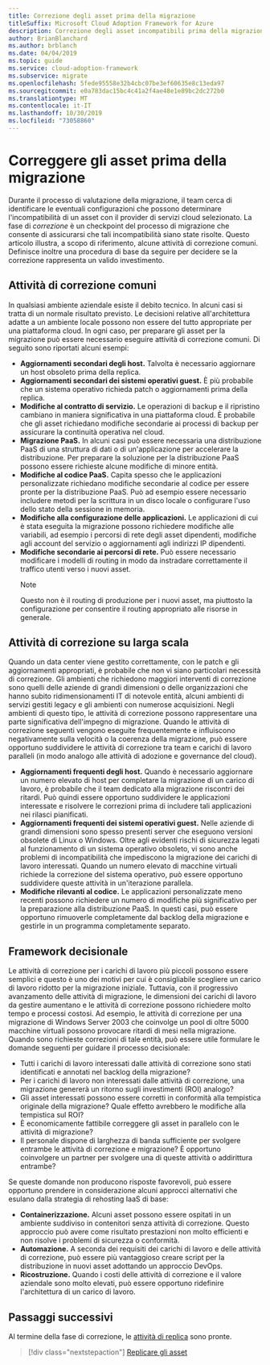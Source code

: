```yaml
---
title: Correzione degli asset prima della migrazione
titleSuffix: Microsoft Cloud Adoption Framework for Azure
description: Correzione degli asset incompatibili prima della migrazione
author: BrianBlanchard
ms.author: brblanch
ms.date: 04/04/2019
ms.topic: guide
ms.service: cloud-adoption-framework
ms.subservice: migrate
ms.openlocfilehash: 5fede95558e32b4cbc07be3ef60635e8c13eda97
ms.sourcegitcommit: e0a783dac15bc4c41a2f4ae48e1e89bc2dc272b0
ms.translationtype: MT
ms.contentlocale: it-IT
ms.lasthandoff: 10/30/2019
ms.locfileid: "73058860"
---
```

# <a name="remediate-assets-prior-to-migration"></a>Correggere gli asset prima della migrazione

Durante il processo di valutazione della migrazione, il team cerca di identificare le eventuali configurazioni che possono determinare l'incompatibilità di un asset con il provider di servizi cloud selezionato. La fase di *correzione* è un checkpoint del processo di migrazione che consente di assicurarsi che tali incompatibilità siano state risolte. Questo articolo illustra, a scopo di riferimento, alcune attività di correzione comuni. Definisce inoltre una procedura di base da seguire per decidere se la correzione rappresenta un valido investimento.

## <a name="common-remediation-tasks"></a>Attività di correzione comuni

In qualsiasi ambiente aziendale esiste il debito tecnico. In alcuni casi si tratta di un normale risultato previsto. Le decisioni relative all'architettura adatte a un ambiente locale possono non essere del tutto appropriate per una piattaforma cloud. In ogni caso, per preparare gli asset per la migrazione può essere necessario eseguire attività di correzione comuni. Di seguito sono riportati alcuni esempi:

- **Aggiornamenti secondari degli host.** Talvolta è necessario aggiornare un host obsoleto prima della replica.
- **Aggiornamenti secondari dei sistemi operativi guest.** È più probabile che un sistema operativo richieda patch o aggiornamenti prima della replica.
- **Modifiche al contratto di servizio.** Le operazioni di backup e il ripristino cambiano in maniera significativa in una piattaforma cloud. È probabile che gli asset richiedano modifiche secondarie ai processi di backup per assicurare la continuità operativa nel cloud.
- **Migrazione PaaS.** In alcuni casi può essere necessaria una distribuzione PaaS di una struttura di dati o di un'applicazione per accelerare la distribuzione. Per preparare la soluzione per la distribuzione PaaS possono essere richieste alcune modifiche di minore entità.
- **Modifiche al codice PaaS.** Capita spesso che le applicazioni personalizzate richiedano modifiche secondarie al codice per essere pronte per la distribuzione PaaS. Può ad esempio essere necessario includere metodi per la scrittura in un disco locale o configurare l'uso dello stato della sessione in memoria.
- **Modifiche alla configurazione delle applicazioni.** Le applicazioni di cui è stata eseguita la migrazione possono richiedere modifiche alle variabili, ad esempio i percorsi di rete degli asset dipendenti, modifiche agli account del servizio o aggiornamenti agli indirizzi IP dipendenti.
- **Modifiche secondarie ai percorsi di rete.** Può essere necessario modificare i modelli di routing in modo da instradare correttamente il traffico utenti verso i nuovi asset.
    > [!NOTE]
    > Questo non è il routing di produzione per i nuovi asset, ma piuttosto la configurazione per consentire il routing appropriato alle risorse in generale.

## <a name="large-scale-remediation-tasks"></a>Attività di correzione su larga scala

Quando un data center viene gestito correttamente, con le patch e gli aggiornamenti appropriati, è probabile che non vi siano particolari necessità di correzione. Gli ambienti che richiedono maggiori interventi di correzione sono quelli delle aziende di grandi dimensioni o delle organizzazioni che hanno subito ridimensionamenti IT di notevole entità, alcuni ambienti di servizi gestiti legacy e gli ambienti con numerose acquisizioni. Negli ambienti di questo tipo, le attività di correzione possono rappresentare una parte significativa dell'impegno di migrazione. Quando le attività di correzione seguenti vengono eseguite frequentemente e influiscono negativamente sulla velocità o la coerenza della migrazione, può essere opportuno suddividere le attività di correzione tra team e carichi di lavoro paralleli (in modo analogo alle attività di adozione e governance del cloud).

- **Aggiornamenti frequenti degli host.** Quando è necessario aggiornare un numero elevato di host per completare la migrazione di un carico di lavoro, è probabile che il team dedicato alla migrazione riscontri dei ritardi. Può quindi essere opportuno suddividere le applicazioni interessate e risolvere le correzioni prima di includere tali applicazioni nei rilasci pianificati.
- **Aggiornamenti frequenti dei sistemi operativi guest.** Nelle aziende di grandi dimensioni sono spesso presenti server che eseguono versioni obsolete di Linux o Windows. Oltre agli evidenti rischi di sicurezza legati al funzionamento di un sistema operativo obsoleto, vi sono anche problemi di incompatibilità che impediscono la migrazione dei carichi di lavoro interessati. Quando un numero elevato di macchine virtuali richiede la correzione del sistema operativo, può essere opportuno suddividere queste attività in un'iterazione parallela.
- **Modifiche rilevanti al codice.** Le applicazioni personalizzate meno recenti possono richiedere un numero di modifiche più significativo per la preparazione alla distribuzione PaaS. In questi casi, può essere opportuno rimuoverle completamente dal backlog della migrazione e gestirle in un programma completamente separato.

## <a name="decision-framework"></a>Framework decisionale

Le attività di correzione per i carichi di lavoro più piccoli possono essere semplici e questo è uno dei motivi per cui è consigliabile scegliere un carico di lavoro ridotto per la migrazione iniziale. Tuttavia, con il progressivo avanzamento delle attività di migrazione, le dimensioni dei carichi di lavoro da gestire aumentano e le attività di correzione possono richiedere molto tempo e processi costosi. Ad esempio, le attività di correzione per una migrazione di Windows Server 2003 che coinvolge un pool di oltre 5000 macchine virtuali possono provocare ritardi di mesi nella migrazione. Quando sono richieste correzioni di tale entità, può essere utile formulare le domande seguenti per guidare il processo decisionale:

- Tutti i carichi di lavoro interessati dalle attività di correzione sono stati identificati e annotati nel backlog della migrazione?
- Per i carichi di lavoro non interessati dalle attività di correzione, una migrazione genererà un ritorno sugli investimenti (ROI) analogo?
- Gli asset interessati possono essere corretti in conformità alla tempistica originale della migrazione? Quale effetto avrebbero le modifiche alla tempistica sul ROI?
- È economicamente fattibile correggere gli asset in parallelo con le attività di migrazione?
- Il personale dispone di larghezza di banda sufficiente per svolgere entrambe le attività di correzione e migrazione? È opportuno coinvolgere un partner per svolgere una di queste attività o addirittura entrambe?

Se queste domande non producono risposte favorevoli, può essere opportuno prendere in considerazione alcuni approcci alternativi che esulano dalla strategia di rehosting IaaS di base:

- **Containerizzazione.** Alcuni asset possono essere ospitati in un ambiente suddiviso in contenitori senza attività di correzione. Questo approccio può avere come risultato prestazioni non molto efficienti e non risolve i problemi di sicurezza o conformità.
- **Automazione.** A seconda dei requisiti dei carichi di lavoro e delle attività di correzione, può essere più vantaggioso creare script per la distribuzione in nuovi asset adottando un approccio DevOps.
- **Ricostruzione.** Quando i costi delle attività di correzione e il valore aziendale sono molto elevati, può essere opportuno ridefinire l'architettura di un carico di lavoro.

## <a name="next-steps"></a>Passaggi successivi

Al termine della fase di correzione, le [attività di replica](./replicate.md) sono pronte.

> [!div class="nextstepaction"]
> [Replicare gli asset](./replicate.md)
